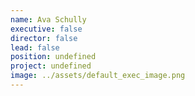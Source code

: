 ```yaml
---
name: Ava Schully
executive: false
director: false
lead: false
position: undefined
project: undefined
image: ../assets/default_exec_image.png
---
```

